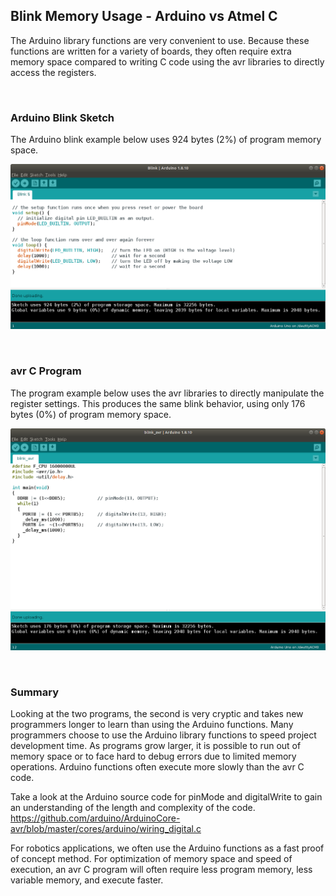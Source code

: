 ## Blink Memory Usage - Arduino vs Atmel C

The Arduino library functions are very convenient to use. Because these functions are written for a variety of boards, they often require extra memory space compared to writing C code using the avr libraries to directly access the registers.

<br>

### Arduino Blink Sketch

The Arduino blink example below uses 924 bytes (2%) of program memory space.

![Arduino Blink Sketch](./images/arduino_blink.png "Arduino Blink Memory Usage")


<br>


### avr C Program

The program example below uses the avr libraries to directly manipulate the register settings. This produces the same blink behavior, using only 176 bytes (0%) of program memory space.


![Atmel Blink Sketch](./images/atmel_blink.png "Atmel Blink Memory Usage")


<br>

### Summary

Looking at the two programs, the second is very cryptic and takes new programmers longer to learn than using the Arduino functions. Many programmers choose to use the Arduino library functions to speed project development time. As programs grow larger, it is possible to run out of memory space or to face hard to debug errors due to limited memory operations. Arduino functions often execute more slowly than the avr C code.

Take a look at the Arduino source code for pinMode and digitalWrite to gain an understanding of the length and complexity of the code. https://github.com/arduino/ArduinoCore-avr/blob/master/cores/arduino/wiring_digital.c 

For robotics applications, we often use the Arduino functions as a fast proof of concept method. For optimization of memory space and speed of execution, an avr C program will often require less program memory, less variable memory, and execute faster.